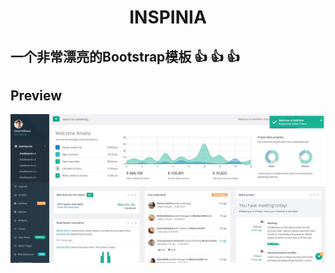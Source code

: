 <h1 align="center">INSPINIA</h1>

## 一个非常漂亮的Bootstrap模板 👍 👍 👍

## Preview

![screenshots](./static/screenshots/screenshots-01.jpg)

